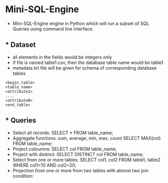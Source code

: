 # Mini-SQL-Engine
- Mini-SQL-Engine engine in Python which will run a subset of SQL Queries using command line interface.

 ## * Dataset
- all elements in the fields would be integers only
- if file is named table1.csv, then the database table name would be table1
- metadata.txt file will be given for schema of corresponding database tables
```
<begin_table>
<table_name>
<attribute1>
....
<attributeN>
<end_table>
```
## * Queries
   -   Select all records: SELECT * FROM table_name;
   -   Aggregate functions: sum, average, min, max, count SELECT MAX(col) FROM table_name;
   -   Project coloumns: SELECT col FROM table_name;
   -   Project with distinct: SELECT DISTINCT col FROM table_name;
   -   Select from one or more tables: SELECT col1, col2 FROM table1, table2 WHERE col1=10 AND col2=20;
   -   Projection from one or more from two tables with atmost two join condition:
